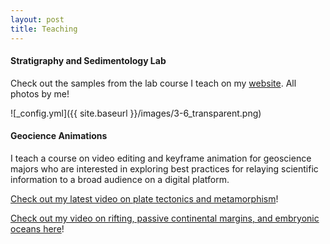 ```yaml
---
layout: post
title: Teaching
---
```

#### Stratigraphy and Sedimentology Lab
Check out the samples from the lab course I teach on my [website](https://labs.utdallas.edu/geosamples). All photos by me!

![_config.yml]({{ site.baseurl }}/images/3-6_transparent.png)

#### Geocience Animations
I teach a course on video editing and keyframe animation for geoscience majors who are interested in exploring best practices for relaying scientific information to a broad audience on a digital platform. 

[Check out my latest video on plate tectonics and metamorphism](https://www.youtube.com/watch?v=dxTFkfzPX-s&t=237s)!

[Check out my video on rifting, passive continental margins, and embryonic oceans here](https://www.youtube.com/watch?v=HQqrfIVkctM&t)!







